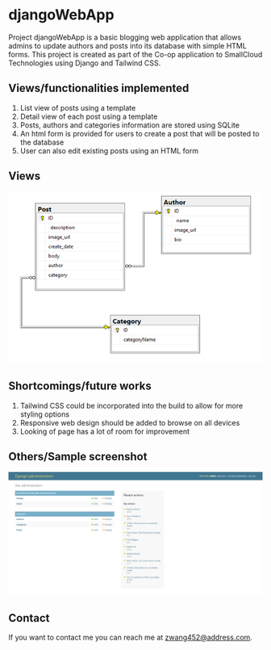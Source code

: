 # djangoWebApp
Project djangoWebApp is a basic blogging web application that allows admins to update authors and posts into its database with simple HTML forms.
This project is created as part of the Co-op application to SmallCloud Technologies using Django and Tailwind CSS.

## Views/functionalities implemented

1. List view of posts using a template
2. Detail view of each post using a template
3. Posts, authors and categories information are stored using SQLite
4. An html form is provided for users to create a post that will be posted to the database
5. User can also edit existing posts using an HTML form

## Views

![Image of view relationship](https://github.com/zwang452/djangoWebApp/blob/main/blogApp/static/blogApp/modelsRelationship.png)

## Shortcomings/future works

1. Tailwind CSS could be incorporated into the build to allow for more styling options
2. Responsive web design should be added to browse on all devices
3. Looking of page has a lot of room for improvement

## Others/Sample screenshot
![Image of admin](https://github.com/zwang452/djangoWebApp/blob/main/adminScreenShot1.png)

## Contact

If you want to contact me you can reach me at <zwang452@address.com>.

